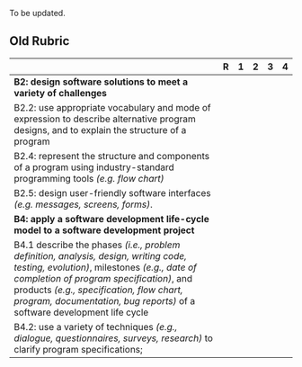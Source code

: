 To be updated.

## Old Rubric
| | R | 1 | 2 | 3 | 4 |
|---| --- | --- | --- | --- | --- |
|**B2: design software solutions to meet a variety of challenges** | | | | | |
|B2.2: use appropriate vocabulary and mode of expression to describe alternative program designs, and to explain the structure of a program | | | | | |
|B2.4: represent the structure and components of a program using industry-standard programming tools _(e.g. flow chart)_ | | | | | |
|B2.5:  design user-friendly software interfaces _(e.g. messages, screens, forms)_. | | | | | |
|**B4: apply a software development life-cycle model to a software development project** | | | | | |
|B4.1 describe the phases _(i.e., problem definition, analysis, design, writing code, testing, evolution)_, milestones _(e.g., date of completion of program specification)_, and products _(e.g., specification, flow chart, program, documentation, bug reports)_ of a software development life cycle | | | | | |
|B4.2: use a variety of techniques _(e.g., dialogue, questionnaires, surveys, research)_ to clarify program specifications; | | | | | |
